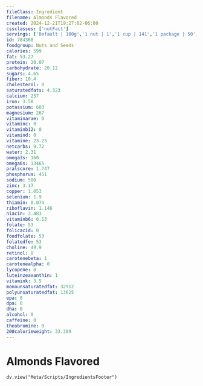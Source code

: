 ```yaml
---
fileClass: Ingredient
filename: Almonds Flavored
created: 2024-12-21T19:27:02-06:00
cssclasses: ['nutFact']
servings: ['Default | 100g','1 nut | 1','1 cup | 141','1 package | 50','1 100 calorie package | 18','1 oz | 28']
id: 784368
foodgroup: Nuts and Seeds
calories: 599
fat: 53.27
protein: 20.07
carbohydrate: 20.12
sugars: 4.65
fiber: 10.4
cholesterol: 0
saturatedfats: 4.323
calcium: 257
iron: 3.58
potassium: 683
magnesium: 267
vitaminarae: 0
vitaminc: 0
vitaminb12: 0
vitamind: 0
vitamine: 23.23
netcarbs: 9.72
water: 2.31
omega3s: 160
omega6s: 13465
pralscore: 1.747
phosphorus: 451
sodium: 500
zinc: 3.17
copper: 1.053
selenium: 1.9
thiamin: 0.074
riboflavin: 1.146
niacin: 3.483
vitaminb6: 0.13
folate: 53
folicacid: 0
foodfolate: 53
folatedfe: 53
choline: 49.9
retinol: 0
carotenebeta: 1
carotenealpha: 0
lycopene: 0
luteinzeaxanthin: 1
vitamink: 3.5
monounsaturatedfat: 32912
polyunsaturatedfat: 13625
epa: 0
dpa: 0
dha: 0
alcohol: 0
caffeine: 0
theobromine: 0
200calorieweight: 33.389
---
```


# Almonds Flavored

```dataviewjs
dv.view("Meta/Scripts/IngredientsFooter")
```